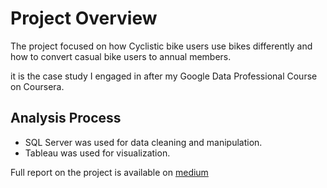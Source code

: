 # Project Overview

The project focused on how Cyclistic bike users use bikes differently and how to convert casual bike users to annual members.

it is the case study I engaged in after my Google Data Professional Course on Coursera.

## Analysis Process

- SQL Server was used for data cleaning and manipulation.
- Tableau was used for visualization.

 Full report on the project is available on [medium](www.medium.com)

